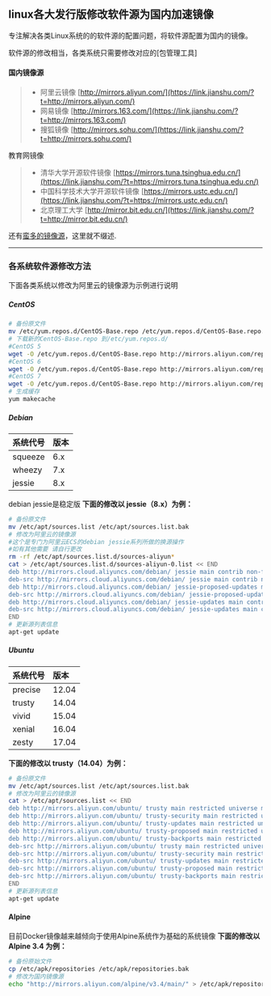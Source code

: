 ## linux各大发行版修改软件源为国内加速镜像

专注解决各类Linux系统的的软件源的配置问题，将软件源配置为国内的镜像。

软件源的修改相当，各类系统只需要修改对应的[包管理工具]

#### 国内镜像源

> - 阿里云镜像 [http://mirrors.aliyun.com/](https://link.jianshu.com/?t=http://mirrors.aliyun.com/)
> - 网易镜像 [http://mirrors.163.com/](https://link.jianshu.com/?t=http://mirrors.163.com/)
> - 搜狐镜像 [http://mirrors.sohu.com/](https://link.jianshu.com/?t=http://mirrors.sohu.com/)

教育网镜像

> - 清华大学开源软件镜像 [https://mirrors.tuna.tsinghua.edu.cn/](https://link.jianshu.com/?t=https://mirrors.tuna.tsinghua.edu.cn/)
> - 中国科学技术大学开源软件镜像 [https://mirrors.ustc.edu.cn/](https://link.jianshu.com/?t=https://mirrors.ustc.edu.cn/)
> - 北京理工大学 [http://mirror.bit.edu.cn/](https://link.jianshu.com/?t=http://mirror.bit.edu.cn/)

还有[蛮多的镜像源](https://link.jianshu.com/?t=http://wiki.ubuntu.org.cn/模板:14.04source)，这里就不缀述.

------

### 各系统软件源修改方法

下面各类系统以修改为阿里云的镜像源为示例进行说明

##### CentOS

```bash
# 备份原文件
mv /etc/yum.repos.d/CentOS-Base.repo /etc/yum.repos.d/CentOS-Base.repo.bak
# 下载新的CentOS-Base.repo 到/etc/yum.repos.d/
#CentOS 5
wget -O /etc/yum.repos.d/CentOS-Base.repo http://mirrors.aliyun.com/repo/Centos-5.repo
#CentOS 6
wget -O /etc/yum.repos.d/CentOS-Base.repo http://mirrors.aliyun.com/repo/Centos-6.repo
#CentOS 7
wget -O /etc/yum.repos.d/CentOS-Base.repo http://mirrors.aliyun.com/repo/Centos-7.repo
# 生成缓存
yum makecache
```

##### Debian

| 系统代号 | 版本 |
| :------- | :--- |
| squeeze  | 6.x  |
| wheezy   | 7.x  |
| jessie   | 8.x  |

debian jessie是稳定版
**下面的修改以 jessie（8.x）为例：**

```bash
# 备份原文件
mv /etc/apt/sources.list /etc/apt/sources.list.bak
# 修改为阿里云的镜像源
#这个是专门为阿里云ECS的debian jessie系列所做的换源操作
#如有其他需要 请自行更改
rm -rf /etc/apt/sources.list.d/sources-aliyun*
cat > /etc/apt/sources.list.d/sources-aliyun-0.list << END
deb http://mirrors.cloud.aliyuncs.com/debian/ jessie main contrib non-free
deb-src http://mirrors.cloud.aliyuncs.com/debian/ jessie main contrib non-free
deb http://mirrors.cloud.aliyuncs.com/debian/ jessie-proposed-updates main non-free contrib
deb-src http://mirrors.cloud.aliyuncs.com/debian/ jessie-proposed-updates main non-free contrib
deb http://mirrors.cloud.aliyuncs.com/debian/ jessie-updates main contrib non-free
deb-src http://mirrors.cloud.aliyuncs.com/debian/ jessie-updates main contrib non-free
END
# 更新源列表信息
apt-get update
```

##### Ubuntu

| 系统代号 | 版本  |
| :------- | :---- |
| precise  | 12.04 |
| trusty   | 14.04 |
| vivid    | 15.04 |
| xenial   | 16.04 |
| zesty    | 17.04 |

**下面的修改以 trusty（14.04）为例：**

```bash
# 备份原文件
mv /etc/apt/sources.list /etc/apt/sources.list.bak
# 修改为阿里云的镜像源
cat > /etc/apt/sources.list << END
deb http://mirrors.aliyun.com/ubuntu/ trusty main restricted universe multiverse
deb http://mirrors.aliyun.com/ubuntu/ trusty-security main restricted universe multiverse
deb http://mirrors.aliyun.com/ubuntu/ trusty-updates main restricted universe multiverse
deb http://mirrors.aliyun.com/ubuntu/ trusty-proposed main restricted universe multiverse
deb http://mirrors.aliyun.com/ubuntu/ trusty-backports main restricted universe multiverse
deb-src http://mirrors.aliyun.com/ubuntu/ trusty main restricted universe multiverse
deb-src http://mirrors.aliyun.com/ubuntu/ trusty-security main restricted universe multiverse
deb-src http://mirrors.aliyun.com/ubuntu/ trusty-updates main restricted universe multiverse
deb-src http://mirrors.aliyun.com/ubuntu/ trusty-proposed main restricted universe multiverse
deb-src http://mirrors.aliyun.com/ubuntu/ trusty-backports main restricted universe multiverse
END
# 更新源列表信息
apt-get update
```

#### Alpine

目前Docker镜像越来越倾向于使用Alpine系统作为基础的系统镜像
**下面的修改以 Alpine 3.4 为例：**

```bash
# 备份原始文件
cp /etc/apk/repositories /etc/apk/repositories.bak
# 修改为国内镜像源
echo "http://mirrors.aliyun.com/alpine/v3.4/main/" > /etc/apk/repositories
```
